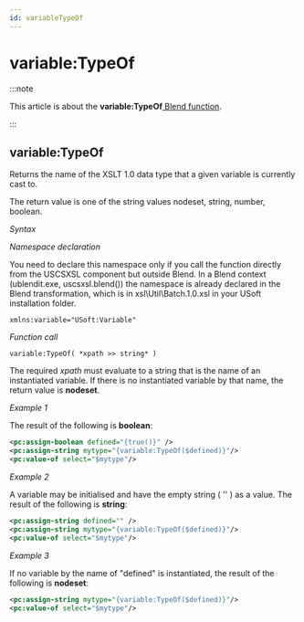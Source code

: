 ```yaml
---
id: variableTypeOf
---
```


# variable:TypeOf




:::note

This article is about the **variable:TypeOf**[ Blend function](/Repositories/Blend_functions).

:::

## **variable:TypeOf**

Returns the name of the XSLT 1.0 data type that a given variable is currently cast to.

The return value is one of the string values nodeset, string, number, boolean.

*Syntax*

*Namespace declaration*

You need to declare this namespace only if you call the function directly from the USCSXSL component but outside Blend. In a Blend context (ublendit.exe, uscsxsl.blend()) the namespace is already declared in the Blend transformation, which is in xsl\\Util\\Batch.1.0.xsl in your USoft installation folder.

```
xmlns:variable="USoft:Variable"
```

*Function call*

```
variable:TypeOf( *xpath >> string* )
```

The required *xpath* must evaluate to a string that is the name of an instantiated variable. If there is no instantiated variable by that name, the return value is **nodeset**.

*Example 1*

The result of the following is **boolean**:

```xml
<pc:assign-boolean defined="{true()}" />
<pc:assign-string mytype="{variable:TypeOf($defined)}"/>
<pc:value-of select="$mytype"/>
```

*Example 2*

A variable may be initialised and have the empty string ( '' ) as a value. The result of the following is **string**:

```xml
<pc:assign-string defined="" />
<pc:assign-string mytype="{variable:TypeOf($defined)}"/>
<pc:value-of select="$mytype"/>
```

*Example 3*

If no variable by the name of "defined" is instantiated, the result of the following is **nodeset**:

```xml
<pc:assign-string mytype="{variable:TypeOf($defined)}"/>
<pc:value-of select="$mytype"/>
```

 